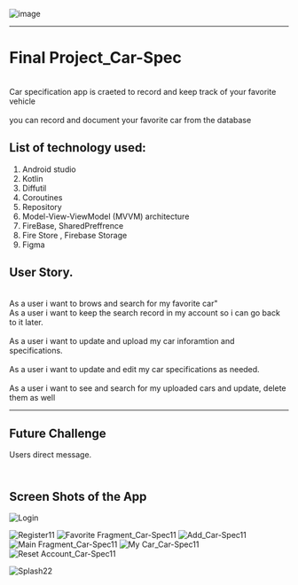 ![image](https://user-images.githubusercontent.com/91452385/140163605-bc905803-1b3d-43ac-b406-2244fd5d7218.png)

________________________________________________________________________________________________________________
# Final Project_Car-Spec
<br> Car specification app is craeted to record and keep track of your favorite vehicle <br>
<br> you can record and document your favorite car from the database<br>



## List of technology used:
1. Android studio
2. Kotlin
3. Diffutil 
4. Coroutines
5. Repository
6. Model-View-ViewModel (MVVM) architecture
7. FireBase, SharedPreffrence 
8. Fire Store , Firebase Storage
9. Figma


## User Story.
<br> As a user i want to brows and search for my favorite car"
<br> As a user i want to keep the search record in my account so i can go back to it later. <br> 
<br> As a user i want to update and upload my car inforamtion and specifications. <br>
<br> As a user i want to update and edit my car specifications as needed. <br>
<br> As a user i want to see and search for my uploaded cars and update, delete them as well <br>

____________________________________________________________________________________________________________________

## Future Challenge
Users direct message.

## <br> Screen Shots of the App <br>




![Login](https://user-images.githubusercontent.com/91452385/150700845-869cb3b8-83af-4818-b24f-8d7edccc9cc4.png)



![Register11](https://user-images.githubusercontent.com/91452385/150702332-08a775e9-23a0-46fc-a5d8-f28951788fa7.jpg)
![Favorite Fragment_Car-Spec11](https://user-images.githubusercontent.com/91452385/150702336-b034ba56-9102-4f66-aa86-f05a3898bf06.jpg)
![Add_Car-Spec11](https://user-images.githubusercontent.com/91452385/150702341-623250dc-5292-4caf-96ae-1b4114f853ba.jpg)
![Main Fragment_Car-Spec11](https://user-images.githubusercontent.com/91452385/150702344-38ee6e09-0316-40d2-9415-59d958b5f0ff.jpg)
![My Car_Car-Spec11](https://user-images.githubusercontent.com/91452385/150702349-a0413919-bccb-443c-ad7c-5ec103be4134.jpg)
![Reset Account_Car-Spec11](https://user-images.githubusercontent.com/91452385/150702353-e9989f36-1222-4653-b8a1-2c517bf3ef65.jpg)

![Splash22](https://user-images.githubusercontent.com/91452385/150702458-ddbe1ca1-d03d-4428-94dc-6d0c865b07a6.png)

